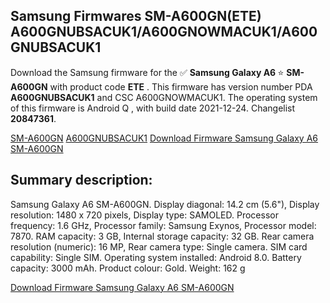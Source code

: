 <h2>Samsung Firmwares SM-A600GN(ETE) A600GNUBSACUK1/A600GNOWMACUK1/A600GNUBSACUK1</h2>
Download the Samsung firmware for the ✅ <strong>Samsung Galaxy A6 </strong> ⭐ <strong>SM-A600GN</strong> with product code <strong>ETE</strong> . This firmware has version number PDA <strong>A600GNUBSACUK1</strong> and CSC A600GNOWMACUK1. The operating system of this firmware is Android Q , with build date 2021-12-24. Changelist <strong>20847361</strong>.

[SM-A600GN](https://samfirm.shop/samsung/model/SM-A600GN)
[A600GNUBSACUK1](https://samfirm.shop/samsung/pda/A600GNUBSACUK1)
[Download Firmware Samsung Galaxy A6 SM-A600GN](https://samfirm.shop/samsung/firmware/485236)
<h2>Summary description:</h2>
<p>Samsung Galaxy A6 SM-A600GN. Display diagonal: 14.2 cm (5.6"), Display resolution: 1480 x 720 pixels, Display type: SAMOLED. Processor frequency: 1.6 GHz, Processor family: Samsung Exynos, Processor model: 7870. RAM capacity: 3 GB, Internal storage capacity: 32 GB. Rear camera resolution (numeric): 16 MP, Rear camera type: Single camera. SIM card capability: Single SIM. Operating system installed: Android 8.0. Battery capacity: 3000 mAh. Product colour: Gold. Weight: 162 g</p>


[Download Firmware Samsung Galaxy A6 SM-A600GN](https://samfirm.shop/samsung/firmware/485236)
